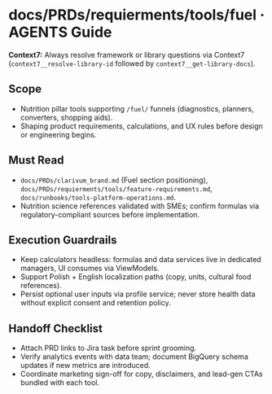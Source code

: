 # docs/PRDs/requierments/tools/fuel · AGENTS Guide

**Context7:** Always resolve framework or library questions via Context7 (`context7__resolve-library-id` followed by `context7__get-library-docs`).
## Scope
- Nutrition pillar tools supporting `/fuel/` funnels (diagnostics, planners, converters, shopping aids).
- Shaping product requirements, calculations, and UX rules before design or engineering begins.

## Must Read
- `docs/PRDs/clarivum_brand.md` (Fuel section positioning), `docs/PRDs/requierments/tools/feature-requirements.md`, `docs/runbooks/tools-platform-operations.md`.
- Nutrition science references validated with SMEs; confirm formulas via regulatory-compliant sources before implementation.

## Execution Guardrails
- Keep calculators headless: formulas and data services live in dedicated managers, UI consumes via ViewModels.
- Support Polish + English localization paths (copy, units, cultural food references).
- Persist optional user inputs via profile service; never store health data without explicit consent and retention policy.

## Handoff Checklist
- Attach PRD links to Jira task before sprint grooming.
- Verify analytics events with data team; document BigQuery schema updates if new metrics are introduced.
- Coordinate marketing sign-off for copy, disclaimers, and lead-gen CTAs bundled with each tool.
